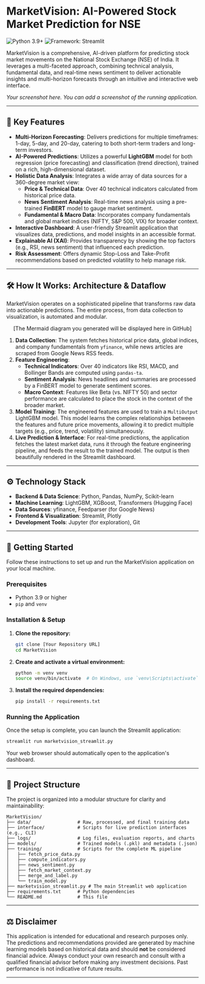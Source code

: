# MarketVision: AI-Powered Stock Market Prediction for NSE

![Python 3.9+](https://img.shields.io/badge/python-3.9+-blue.svg)
![Framework: Streamlit](https://img.shields.io/badge/Framework-Streamlit-red)

MarketVision is a comprehensive, AI-driven platform for predicting stock market movements on the National Stock Exchange (NSE) of India. It leverages a multi-faceted approach, combining technical analysis, fundamental data, and real-time news sentiment to deliver actionable insights and multi-horizon forecasts through an intuitive and interactive web interface.

*Your screenshot here. You can add a screenshot of the running application.*
<!-- ![MarketVision Dashboard](link_to_your_screenshot.png) -->

---

## 🌟 Key Features

- **Multi-Horizon Forecasting**: Delivers predictions for multiple timeframes: 1-day, 5-day, and 20-day, catering to both short-term traders and long-term investors.
- **AI-Powered Predictions**: Utilizes a powerful **LightGBM** model for both regression (price forecasting) and classification (trend direction), trained on a rich, high-dimensional dataset.
- **Holistic Data Analysis**: Integrates a wide array of data sources for a 360-degree market view:
  - **Price & Technical Data**: Over 40 technical indicators calculated from historical price data.
  - **News Sentiment Analysis**: Real-time news analysis using a pre-trained **FinBERT** model to gauge market sentiment.
  - **Fundamental & Macro Data**: Incorporates company fundamentals and global market indices (NIFTY, S&P 500, VIX) for broader context.
- **Interactive Dashboard**: A user-friendly Streamlit application that visualizes data, predictions, and model insights in an accessible format.
- **Explainable AI (XAI)**: Provides transparency by showing the top factors (e.g., RSI, news sentiment) that influenced each prediction.
- **Risk Assessment**: Offers dynamic Stop-Loss and Take-Profit recommendations based on predicted volatility to help manage risk.

---

## 🛠️ How It Works: Architecture & Dataflow

MarketVision operates on a sophisticated pipeline that transforms raw data into actionable predictions. The entire process, from data collection to visualization, is automated and modular.

<p align="center">
  [The Mermaid diagram you generated will be displayed here in GitHub]
</p>

1.  **Data Collection**: The system fetches historical price data, global indices, and company fundamentals from `yfinance`, while news articles are scraped from Google News RSS feeds.
2.  **Feature Engineering**:
    -   **Technical Indicators**: Over 40 indicators like RSI, MACD, and Bollinger Bands are computed using `pandas-ta`.
    -   **Sentiment Analysis**: News headlines and summaries are processed by a FinBERT model to generate sentiment scores.
    -   **Macro Context**: Features like Beta (vs. NIFTY 50) and sector performance are calculated to place the stock in the context of the broader market.
3.  **Model Training**: The engineered features are used to train a `MultiOutput` LightGBM model. This model learns the complex relationships between the features and future price movements, allowing it to predict multiple targets (e.g., price, trend, volatility) simultaneously.
4.  **Live Prediction & Interface**: For real-time predictions, the application fetches the latest market data, runs it through the feature engineering pipeline, and feeds the result to the trained model. The output is then beautifully rendered in the Streamlit dashboard.

---

## ⚙️ Technology Stack

-   **Backend & Data Science**: Python, Pandas, NumPy, Scikit-learn
-   **Machine Learning**: LightGBM, XGBoost, Transformers (Hugging Face)
-   **Data Sources**: yfinance, Feedparser (for Google News)
-   **Frontend & Visualization**: Streamlit, Plotly
-   **Development Tools**: Jupyter (for exploration), Git

---

## 🚀 Getting Started

Follow these instructions to set up and run the MarketVision application on your local machine.

### Prerequisites

-   Python 3.9 or higher
-   `pip` and `venv`

### Installation & Setup

1.  **Clone the repository:**
    ```bash
    git clone [Your Repository URL]
    cd MarketVision
    ```

2.  **Create and activate a virtual environment:**
    ```bash
    python -m venv venv
    source venv/bin/activate  # On Windows, use `venv\Scripts\activate`
    ```

3.  **Install the required dependencies:**
    ```bash
    pip install -r requirements.txt
    ```

### Running the Application

Once the setup is complete, you can launch the Streamlit application:

```bash
streamlit run marketvision_streamlit.py
```

Your web browser should automatically open to the application's dashboard.

---

## 📂 Project Structure

The project is organized into a modular structure for clarity and maintainability:

```
MarketVision/
├── data/                 # Raw, processed, and final training data
├── interface/            # Scripts for live prediction interfaces (e.g., CLI)
├── logs/                 # Log files, evaluation reports, and charts
├── models/               # Trained models (.pkl) and metadata (.json)
├── training/             # Scripts for the complete ML pipeline
│   ├── fetch_price_data.py
│   ├── compute_indicators.py
│   ├── news_sentiment.py
│   ├── fetch_market_context.py
│   ├── merge_and_label.py
│   └── train_model.py
├── marketvision_streamlit.py # The main Streamlit web application
├── requirements.txt      # Python dependencies
└── README.md             # This file
```

---

## ⚖️ Disclaimer

This application is intended for educational and research purposes only. The predictions and recommendations provided are generated by machine learning models based on historical data and should **not** be considered financial advice. Always conduct your own research and consult with a qualified financial advisor before making any investment decisions. Past performance is not indicative of future results.

---

